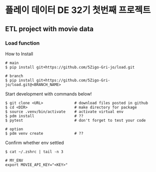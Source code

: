# 플레이 데이터 DE 32기 첫번째 프로젝트

## ETL project with movie data

### Load function

How to Install
```
# main
$ pip install git+https://github.com/5Zigo-Gri-jo/load.git

# branch
$ pip install git+https://github.com/5Zigo-Gri-jo/load.git@<BRANCH_NAME>
```

Start development with commands below!
```
$ git clone <URL>              # download files posted in github
$ cd <DIR>                     # make directory for package
$ source .venv/bin/activate    # activate virtual env
$ pdm install                  # ??
$ pytest                       # don't forget to test your code

# option
$ pdm venv create              # ??
```

Confirm whether env settled
```
$ cat ~/.zshrc | tail -n 3

# MY_ENV
export MOVIE_API_KEY="<KEY>"
```
